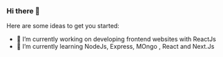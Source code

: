 ### Hi there 👋



Here are some ideas to get you started:

- 🔭 I’m currently working on developing frontend websites with ReactJs
- 🌱 I’m currently learning NodeJs, Express, MOngo , React and Next.Js



